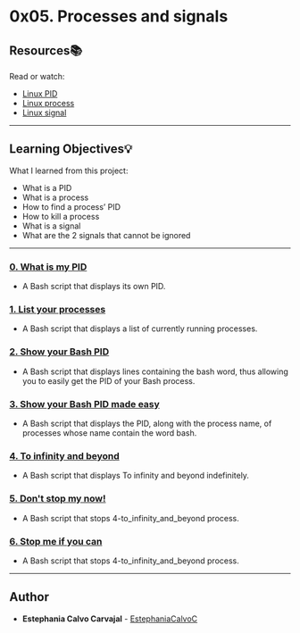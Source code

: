 # 0x05. Processes and signals

## Resources:books:
Read or watch:
* [Linux PID](https://intranet.hbtn.io/rltoken/FcpEdqz8hau7eEB0Pi8Ong)
* [Linux process](https://intranet.hbtn.io/rltoken/hX_t2YK0erLPbdTq0-uKwQ)
* [Linux signal](https://intranet.hbtn.io/rltoken/SojW4zvL8j1yaoa7_NM6rA)

---
## Learning Objectives:bulb:
What I learned from this project:

* What is a PID
* What is a process
* How to find a process’ PID
* How to kill a process
* What is a signal
* What are the 2 signals that cannot be ignored

---

### [0. What is my PID](./0-what-is-my-pid)
* A Bash script that displays its own PID.


### [1. List your processes](./1-list_your_processes)
* A Bash script that displays a list of currently running processes.


### [2. Show your Bash PID](./2-show_your_bash_pid)
* A Bash script that displays lines containing the bash word, thus allowing you to easily get the PID of your Bash process.


### [3. Show your Bash PID made easy](./3-show_your_bash_pid_made_easy)
* A Bash script that displays the PID, along with the process name, of processes whose name contain the word bash.


### [4. To infinity and beyond](./4-to_infinity_and_beyond)
* A Bash script that displays To infinity and beyond indefinitely.


### [5. Don't stop my now!](./5-dont_stop_me_now)
* A Bash script that stops 4-to_infinity_and_beyond process.


### [6. Stop me if you can](./6-stop_me_if_you_can)
* A Bash script that stops 4-to_infinity_and_beyond process.

<!--
### [7. Highlander](./7-highlander)
* A Bash script that displays:


### [8. Beheaded process](./8-beheaded_process)
* A Bash script that kills the process 7-highlander.
-->
---

## Author
* **Estephania Calvo Carvajal** - [EstephaniaCalvoC](https://github.com/EstephaniaCalvoC)